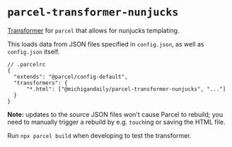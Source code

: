 # `parcel-transformer-nunjucks`

[Transformer](https://parceljs.org/plugin-system/transformer/) for `parcel` that
allows for nunjucks templating.

This loads data from JSON files specified in `config.json`, as well as
`config.json` itself.

```json5
// .parcelrc
{
  "extends": "@parcel/config-default",
  "transformers": {
      "*.html": ["@michigandaily/parcel-transformer-nunjucks", "..."]
  }
}
```

**Note:** updates to the source JSON files won't cause Parcel to rebuild; you
need to manually trigger a rebuild by e.g. `touch`ing or saving the HTML file.

Run `npx parcel build` when developing to test the transformer.
